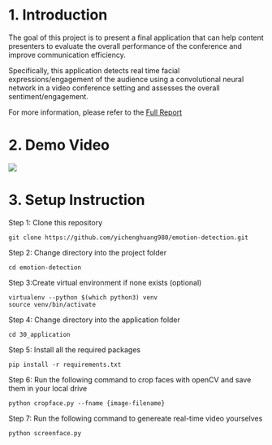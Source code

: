 # 1. Introduction

The goal of this project is to present a final application that can help content presenters to evaluate the overall performance of the conference and improve communication efficiency. 

Specifically, this application detects real time facial expressions/engagement of the audience using a convolutional neural network in a video conference setting and assesses the overall sentiment/engagement. 

For more information, please refer to the [Full Report](https://github.com/yichenghuang980/emotion-detection/blob/master/Final_Report.pdf)

# 2. Demo Video

[![](http://img.youtube.com/vi/atmCf3voXn4/0.jpg)](https://youtu.be/atmCf3voXn4)

# 3. Setup Instruction

Step 1: Clone this repository

```
git clone https://github.com/yichenghuang980/emotion-detection.git
```

Step 2: Change directory into the project folder

```
cd emotion-detection
```

Step 3:Create virtual environment if none exists (optional) 

```
virtualenv --python $(which python3) venv
source venv/bin/activate
```

Step 4: Change directory into the application folder

```
cd 30_application
```

Step 5: Install all the required packages 

```
pip install -r requirements.txt
```

Step 6: Run the following command to crop faces with openCV and save them in your local drive

```
python cropface.py --fname {image-filename}
```

Step 7: Run the following command to genereate real-time video yourselves

```
python screenface.py
```

